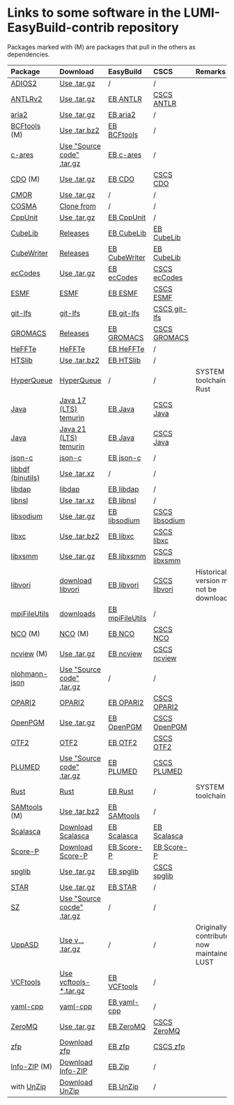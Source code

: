 # Links to some software in the LUMI-EasyBuild-contrib repository

Packages marked with (M) are packages that pull in the others as dependencies.

| Package | Download | EasyBuild | CSCS | Remarks |
|:--------|:---------|:----------|:-----|:--------|
| [ADIOS2](https://adios2.readthedocs.io/) | [Use .tar.gz](https://adios2.readthedocs.io/) | / | / |  |
| [ANTLRv2](https://www.antlr2.org/) | [Use .tar.gz](https://www.antlr2.org/download.html) | [EB ANTLR](https://github.com/easybuilders/easybuild-easyconfigs/tree/main/easybuild/easyconfigs/a/ANTLR) | [CSCS ANTLR](https://github.com/eth-cscs/production/tree/master/easybuild/easyconfigs/a/ANTLR) |  |
| [aria2](https://aria2.github.io/) | [Use .tar.gz](https://github.com/aria2/aria2/releases) | [EB aria2](https://github.com/easybuilders/easybuild-easyconfigs/tree/develop/easybuild/easyconfigs/a/aria2) | / |  |
| [BCFtools](http://www.htslib.org/) (M) | [Use .tar.bz2](https://github.com/samtools/bcftools/releases) | [EB BCFtools](https://github.com/easybuilders/easybuild-easyconfigs/tree/develop/easybuild/easyconfigs/b/BCFtools) | / |  |
| [c-ares](https://c-ares.org/) | [Use "Source code" .tar.gz](https://github.com/c-ares/c-ares/releases)  | [EB c-ares](https://github.com/easybuilders/easybuild-easyconfigs/tree/develop/easybuild/easyconfigs/c/c-ares) | / |  |
| [CDO](https://code.mpimet.mpg.de/projects/cdo) (M) | [Use .tar.gz](https://code.mpimet.mpg.de/projects/cdo/files)| [EB CDO](https://github.com/easybuilders/easybuild-easyconfigs/tree/main/easybuild/easyconfigs/c/CDO) | [CSCS CDO](https://github.com/eth-cscs/production/tree/master/easybuild/easyconfigs/c/CDO) |  |
| [CMOR](https://cmor.llnl.gov) | [Use .tar.gz](https://github.com/PCMDI/cmor/releases) | / | / |  |
| [COSMA](https://github.com/eth-cscs/COSMA) | [Clone from](https://github.com/eth-cscs/COSMA/releases) | / | / |  |
| [CppUnit](https://freedesktop.org/wiki/Software/cppunit/) | [Use .tar.gz](https://dev-www.libreoffice.org/src/) | [EB CppUnit](https://github.com/easybuilders/easybuild-easyconfigs/tree/develop/easybuild/easyconfigs/c/CppUnit) | / |  |
| [CubeLib](https://www.scalasca.org/scalasca/software/cube-4.x/) | [Releases](https://www.scalasca.org/scalasca/software/cube-4.x/download.html) | [EB CubeLib](https://github.com/easybuilders/easybuild-easyconfigs/tree/develop/easybuild/easyconfigs/c/CubeLib) | [EB CubeLib](https://github.com/easybuilders/CSCS/tree/master/easybuild/easyconfigs/c/CubeLib) |  |
| [CubeWriter](https://www.scalasca.org/scalasca/software/cube-4.x/) | [Releases](https://www.scalasca.org/scalasca/software/cube-4.x/download.html) | [EB CubeWriter](https://github.com/easybuilders/easybuild-easyconfigs/tree/develop/easybuild/easyconfigs/c/CubeWriter) | [EB CubeLib](https://github.com/easybuilders/CSCS/tree/master/easybuild/easyconfigs/c/CubeWriter) |  |
| [ecCodes](https://confluence.ecmwf.int/display/ECC/Releases) | [Use .tar.gz](https://confluence.ecmwf.int/display/ECC/Releases) | [EB ecCodes](https://github.com/easybuilders/easybuild-easyconfigs/tree/main/easybuild/easyconfigs/e/ecCodes) | [CSCS ecCodes](https://github.com/eth-cscs/production/tree/master/easybuild/easyconfigs/e/ecCodes) |  |
| [ESMF](https://confluence.ecmwf.int/display/ECC/ecCodes+Home) | [ESMF](https://github.com/esmf-org/esmf/releases) | [EB ESMF](https://github.com/easybuilders/easybuild-easyconfigs/tree/develop/easybuild/easyconfigs/e/ESMF) | [CSCS ESMF](https://github.com/eth-cscs/production/tree/master/easybuild/easyconfigs/e/ESMF) |
| [git-lfs](https://git-lfs.github.com/) | [git-lfs](https://github.com/git-lfs/git-lfs/releases/) | [EB git-lfs](https://github.com/easybuilders/easybuild-easyconfigs/tree/develop/easybuild/easyconfigs/g/git-lfs) | [CSCS git-lfs](https://github.com/eth-cscs/production/tree/master/easybuild/easyconfigs/g/git-lfs) |  |
| [GROMACS](http://www.gromacs.org/) | [Releases](https://manual.gromacs.org/) | [EB GROMACS](https://manual.gromacs.org) | [CSCS GROMACS](https://github.com/eth-cscs/production/tree/master/easybuild/easyconfigs/g/GROMACS) |  |  |
| [HeFFTe](https://icl-utk-edu.github.io/heffte/index.html) | [HeFFTe](https://github.com/icl-utk-edu/heffte/releases) | [EB HeFFTe](https://github.com/easybuilders/easybuild-easyconfigs/tree/main/easybuild/easyconfigs/h/HeFFTe) | / |  |  |
| [HTSlib](http://www.htslib.org/) | [Use .tar.bz2](https://github.com/samtools/htslib/releases) | [EB HTSlib](https://github.com/easybuilders/easybuild-easyconfigs/tree/develop/easybuild/easyconfigs/h/HTSlib) | / |  |
| [HyperQueue](https://it4innovations.github.io/hyperqueue/stable/) | [HyperQueue](https://github.com/It4innovations/hyperqueue/releases) | / | / | SYSTEM toolchain with Rust |
| [Java](https://openjdk.org/) | [Java 17 (LTS) temurin](https://github.com/adoptium/temurin17-binaries/releases) | [EB Java](https://github.com/easybuilders/easybuild-easyconfigs/tree/develop/easybuild/easyconfigs/j/Java) | [CSCS Java](https://github.com/eth-cscs/production/tree/master/easybuild/easyconfigs/j/Java) |  |
| [Java](https://openjdk.org/) | [Java 21 (LTS) temurin](https://github.com/adoptium/temurin21-binaries/releases) | [EB Java](https://github.com/easybuilders/easybuild-easyconfigs/tree/develop/easybuild/easyconfigs/j/Java) | [CSCS Java](https://github.com/eth-cscs/production/tree/master/easybuild/easyconfigs/j/Java) |  |
| [json-c](https://github.com/json-c/json-c/) | [json-c](https://github.com/json-c/json-c/tags) | [EB json-c](https://github.com/easybuilders/easybuild-easyconfigs/tree/develop/easybuild/easyconfigs/j/json-c) | / | 
| [libbdf (binutils)](https://www.gnu.org/software/binutils/) | [Use .tar.xz](https://ftp.gnu.org/gnu/binutils/)  | / | / |  |
| [libdap](https://www.opendap.org/) | [libdap](https://www.opendap.org/pub/source/) | [EB libdap](https://github.com/easybuilders/easybuild-easyconfigs/tree/develop/easybuild/easyconfigs/l/libdap) | / |
| [libnsl](https://github.com/thkukuk/libnsl) | [Use .tar.xz](https://github.com/thkukuk/libnsl/releases) | [EB libnsl](https://github.com/easybuilders/easybuild-easyconfigs/tree/develop/easybuild/easyconfigs/l/libnsl) | / |  |
| [libsodium](https://doc.libsodium.org/) | [Use .tar.gz](https://download.libsodium.org/libsodium/releases/)  | [EB libsodium](https://github.com/easybuilders/easybuild-easyconfigs/tree/develop/easybuild/easyconfigs/l/libsodium) | [CSCS libsodium](https://github.com/eth-cscs/production/tree/master/easybuild/easyconfigs/l/libsodium) |  |
| [libxc](https://libxc.gitlab.io/) | [Use .tar.bz2](https://gitlab.com/libxc/libxc/-/releases) | [EB libxc](https://github.com/easybuilders/easybuild-easyconfigs/tree/develop/easybuild/easyconfigs/l/libxc) | [CSCS libxc](https://github.com/eth-cscs/production/tree/master/easybuild/easyconfigs/l/libxc) |  |
| [libxsmm](https://libxsmm.readthedocs.io/en/latest/) | [Use .tar.gz](https://github.com/libxsmm/libxsmm/releases) | [EB libxsmm](https://github.com/easybuilders/easybuild-easyconfigs/tree/develop/easybuild/easyconfigs/l/libxsmm) | [CSCS libxsmm](https://github.com/eth-cscs/production/tree/master/easybuild/easyconfigs/l/libxsmm) |  |
| [libvori](https://brehm-research.de/libvori.php) | [download libvori](https://brehm-research.de/libvori.php) | [EB libvori](https://github.com/easybuilders/easybuild-easyconfigs/tree/develop/easybuild/easyconfigs/l/libvori) | [CSCS libvori](https://github.com/eth-cscs/production/tree/master/easybuild/easyconfigs/l/libvori) | Historical version may not be downloadable? |
| [mpiFileUtils](https://hpc.github.io/mpifileutils/) | [downloads](https://github.com/hpc/mpifileutils/releases) | [EB mpiFileUtils](https://github.com/easybuilders/easybuild-easyconfigs/tree/develop/easybuild/easyconfigs/m/mpifileutils) | / |  |
| [NCO](https://nco.sourceforge.net) (M) | [NCO](https://github.com/nco/nco/releases) (M) | [EB NCO](https://github.com/easybuilders/easybuild-easyconfigs/tree/main/easybuild/easyconfigs/n/NCO) | [CSCS NCO](https://github.com/eth-cscs/production/tree/master/easybuild/easyconfigs/n/NCO) |  |
| [ncview](https://cirrus.ucsd.edu/ncview/) (M) | [Use .tar.gz](https://cirrus.ucsd.edu/~pierce/ncview/) | [EB ncview](https://github.com/easybuilders/easybuild-easyconfigs/tree/main/easybuild/easyconfigs/n/ncview) | [CSCS ncview](https://github.com/easybuilders/easybuild-easyconfigs/tree/main/easybuild/easyconfigs/n/ncview) |  |
| [nlohmann-json](https://json.nlohmann.me/) | [Use "Source code" .tar.gz](https://github.com/nlohmann/json/releases) | / | / |  |
| [OPARI2](https://www.vi-hps.org/tools/opari2.html) | [OPARI2](https://www.vi-hps.org/projects/score-p/download/download.html) | [EB OPARI2](https://github.com/easybuilders/easybuild-easyconfigs/tree/develop/easybuild/easyconfigs/o/OPARI2) | [CSCS OPARI2](https://github.com/eth-cscs/production/tree/master/easybuild/easyconfigs/o/OPARI2) |  |
| [OpenPGM](https://code.google.com/p/openpgm/) | [Use .tar.gz](https://code.google.com/archive/p/openpgm/downloads)  | [EB OpenPGM](https://github.com/easybuilders/easybuild-easyconfigs/tree/develop/easybuild/easyconfigs/o/OpenPGM) | [CSCS OpenPGM](https://github.com/eth-cscs/production/tree/master/easybuild/easyconfigs/o/OpenPGM) |  |
| [OTF2](https://www.vi-hps.org/projects/score-p/) | [OTF2](https://www.vi-hps.org/projects/score-p/download/download.html) | [EB OTF2](https://github.com/easybuilders/easybuild-easyconfigs/tree/develop/easybuild/easyconfigs/o/OTF2) | [CSCS OTF2](https://github.com/eth-cscs/production/tree/master/easybuild/easyconfigs/o/OTF2) |  |
| [PLUMED](https://www.plumed.org/) | [Use "Source code" .tar.gz](https://github.com/plumed/plumed2/releases)  | [EB PLUMED](https://github.com/easybuilders/easybuild-easyconfigs/tree/develop/easybuild/easyconfigs/p/PLUMED) | [CSCS PLUMED](https://github.com/eth-cscs/production/tree/master/easybuild/easyconfigs/p/PLUMED) |  |
| [Rust](https://www.rust-lang.org) | [Rust](https://github.com/rust-lang/rust/releases) | [EB Rust](https://github.com/easybuilders/easybuild-easyconfigs/tree/develop/easybuild/easyconfigs/r/Rust) | / | SYSTEM toolchain |
| [SAMtools](http://www.htslib.org/) (M) | [Use .tar.bz2](https://github.com/samtools/samtools/releases) | [EB SAMtools](https://github.com/easybuilders/easybuild-easyconfigs/tree/develop/easybuild/easyconfigs/s/SAMtools) | / |  |
| [Scalasca](https://www.scalasca.org/) | [Download Scalasca](https://www.scalasca.org/scalasca/software/scalasca-2.x/download.html) | [EB Scalasca](https://github.com/easybuilders/easybuild-easyconfigs/tree/develop/easybuild/easyconfigs/s/Score-P) | [EB Scalasca](https://github.com/easybuilders/CSCS/tree/master/easybuild/easyconfigs/s/Score-P) | | 
| [Score-P](https://www.vi-hps.org/projects/score-p/) | [Download Score-P](https://www.vi-hps.org/projects/score-p/)  | [EB Score-P](https://github.com/easybuilders/easybuild-easyconfigs/tree/develop/easybuild/easyconfigs/s/Score-P) | [EB Score-P](https://github.com/eth-cscs/production/tree/master/easybuild/easyconfigs/s/Score-P) | |
| [spglib](https://spglib.github.io/spglib/) | [Use .tar.gz](https://github.com/spglib/spglib/tags) | [EB spglib](https://github.com/easybuilders/easybuild-easyconfigs/tree/develop/easybuild/easyconfigs/s/spglib) | [CSCS spglib](https://github.com/easybuilders/CSCS/tree/master/easybuild/easyconfigs/s/spglib) |  |  |
| [STAR](https://github.com/alexdobin/STAR) | [Use .tar.gz](https://github.com/alexdobin/STAR/releases) | [EB STAR](https://github.com/easybuilders/easybuild-easyconfigs/tree/develop/easybuild/easyconfigs/s/STAR) | / |  |
| [SZ](https://szcompressor.org) | [Use "Source cocde" .tar.gz](https://github.com/szcompressor/SZ/releases) | / | / |  |
| [UppASD](https://github.com/UppASD/UppASD) | [Use v... .tar.gz](https://github.com/UppASD/UppASD/releases)  | / | / | Originally contributed, now maintained by LUST |
| [VCFtools](https://vcftools.github.io/) | [Use vcftools-*.tar.gz](https://github.com/vcftools/vcftools/releases) | [EB VCFtools](https://github.com/easybuilders/easybuild-easyconfigs/tree/develop/easybuild/easyconfigs/v/VCFtools) | / |  |
| [yaml-cpp](https://github.com/jbeder/yaml-cpp) | [yaml-cpp](https://github.com/jbeder/yaml-cpp/releases) | [EB yaml-cpp](https://github.com/easybuilders/easybuild-easyconfigs/tree/develop/easybuild/easyconfigs/y/yaml-cpp) | / |  |
| [ZeroMQ](https://zeromq.org) | [Use .tar.gz](https://github.com/zeromq/libzmq/releases/) | [EB ZeroMQ](https://github.com/easybuilders/easybuild-easyconfigs/tree/develop/easybuild/easyconfigs/z/ZeroMQ) | [CSCS ZeroMQ](https://github.com/eth-cscs/production/tree/master/easybuild/easyconfigs/z/ZeroMQ) |  |
| [zfp](http://zfp.llnl.gov/) | [Download zfp](https://github.com/LLNL/zfp/releases) | [EB zfp](https://github.com/easybuilders/easybuild-easyconfigs/tree/develop/easybuild/easyconfigs/z/zfp) | [CSCS zfp](https://github.com/eth-cscs/production/tree/master/easybuild/easyconfigs/z/zfp) |  |
| [Info-ZIP](https://infozip.sourceforge.net/Zip.html) (M) | [Download Info-ZIP](https://download.sourceforge.net/infozip) | [EB Zip](https://github.com/easybuilders/easybuild-easyconfigs/tree/develop/easybuild/easyconfigs/z/Zip) | / |  |
| with [UnZip](https://infozip.sourceforge.net/UnZip.html) | [Download UnZip](https://download.sourceforge.net/infozip) | [EB UnZip](https://github.com/easybuilders/easybuild-easyconfigs/tree/develop/easybuild/easyconfigs/u/UnZip) | / |  |
